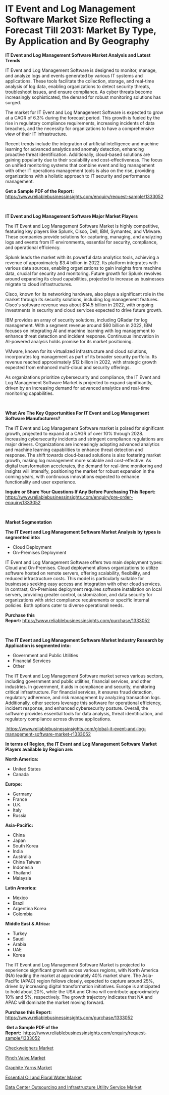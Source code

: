<p><h1>IT Event and Log Management Software Market Size Reflecting a Forecast Till 2031: Market By Type, By Application and By Geography</h1></p><p><strong>IT Event and Log Management Software Market Analysis and Latest Trends</strong></p>
<p><p>IT Event and Log Management Software is designed to monitor, manage, and analyze logs and events generated by various IT systems and applications. These tools facilitate the collection, storage, and real-time analysis of log data, enabling organizations to detect security threats, troubleshoot issues, and ensure compliance. As cyber threats become increasingly sophisticated, the demand for robust monitoring solutions has surged. </p><p>The market for IT Event and Log Management Software is expected to grow at a CAGR of 6.3% during the forecast period. This growth is fueled by the rise in regulatory compliance requirements, increasing incidents of data breaches, and the necessity for organizations to have a comprehensive view of their IT infrastructure. </p><p>Recent trends include the integration of artificial intelligence and machine learning for advanced analytics and anomaly detection, enhancing proactive threat identification. Additionally, cloud-based solutions are gaining popularity due to their scalability and cost-effectiveness. The focus on unified monitoring systems that combine event and log management with other IT operations management tools is also on the rise, providing organizations with a holistic approach to IT security and performance management.</p></p>
<p><strong>Get a Sample PDF of the Report:&nbsp;</strong> <a href="https://www.reliablebusinessinsights.com/enquiry/request-sample/1333052?utm_campaign=1135&utm_medium=2&utm_source=Github&utm_content=ia&utm_term=13102024&utm_id=it-event-and-log-management-software">https://www.reliablebusinessinsights.com/enquiry/request-sample/1333052</a></p>
<p>&nbsp;</p>
<p><strong>IT Event and Log Management Software Major Market Players</strong></p>
<p><p>The IT Event and Log Management Software Market is highly competitive, featuring key players like Splunk, Cisco, Dell, IBM, Symantec, and VMware. These companies provide solutions for capturing, managing, and analyzing logs and events from IT environments, essential for security, compliance, and operational efficiency. </p><p>Splunk leads the market with its powerful data analytics tools, achieving a revenue of approximately $3.4 billion in 2022. Its platform integrates with various data sources, enabling organizations to gain insights from machine data, crucial for security and monitoring. Future growth for Splunk revolves around expanding its cloud capabilities, projected to increase as businesses migrate to cloud infrastructures.</p><p>Cisco, known for its networking hardware, also plays a significant role in the market through its security solutions, including log management features. Cisco's software revenue was about $14.5 billion in 2022, with ongoing investments in security and cloud services expected to drive future growth.</p><p>IBM provides an array of security solutions, including QRadar for log management. With a segment revenue around $60 billion in 2022, IBM focuses on integrating AI and machine learning with log management to enhance threat detection and incident response. Continuous innovation in AI-powered analysis holds promise for its market positioning.</p><p>VMware, known for its virtualized infrastructure and cloud solutions, incorporates log management as part of its broader security portfolio. Its revenue reached approximately $12 billion in 2022, with strategic growth expected from enhanced multi-cloud and security offerings.</p><p>As organizations prioritize cybersecurity and compliance, the IT Event and Log Management Software Market is projected to expand significantly, driven by an increasing demand for advanced analytics and real-time monitoring capabilities.</p></p>
<p>&nbsp;</p>
<p><strong>What Are The Key Opportunities For IT Event and Log Management Software Manufacturers?</strong></p>
<p><p>The IT Event and Log Management Software market is poised for significant growth, projected to expand at a CAGR of over 10% through 2028. Increasing cybersecurity incidents and stringent compliance regulations are major drivers. Organizations are increasingly adopting advanced analytics and machine learning capabilities to enhance threat detection and response. The shift towards cloud-based solutions is also fostering market growth, making log management more scalable and cost-effective. As digital transformation accelerates, the demand for real-time monitoring and insights will intensify, positioning the market for robust expansion in the coming years, with continuous innovations expected to enhance functionality and user experience.</p></p>
<p><strong>Inquire or Share Your Questions If Any Before Purchasing This Report:</strong> <a href="https://www.reliablebusinessinsights.com/enquiry/pre-order-enquiry/1333052?utm_campaign=1135&utm_medium=2&utm_source=Github&utm_content=ia&utm_term=13102024&utm_id=it-event-and-log-management-software">https://www.reliablebusinessinsights.com/enquiry/pre-order-enquiry/1333052</a></p>
<p>&nbsp;</p>
<p><strong>Market Segmentation</strong></p>
<p><strong>The IT Event and Log Management Software Market Analysis by types is segmented into:</strong></p>
<p><ul><li>Cloud Deployment</li><li>On-Premises Deployment</li></ul></p>
<p><p>IT Event and Log Management Software offers two main deployment types: Cloud and On-Premises. Cloud deployment allows organizations to utilize software hosted on remote servers, offering scalability, flexibility, and reduced infrastructure costs. This model is particularly suitable for businesses seeking easy access and integration with other cloud services. In contrast, On-Premises deployment requires software installation on local servers, providing greater control, customization, and data security for organizations with strict compliance requirements or specific internal policies. Both options cater to diverse operational needs.</p></p>
<p><strong>Purchase this Report:&nbsp;</strong><a href="https://www.reliablebusinessinsights.com/purchase/1333052?utm_campaign=1135&utm_medium=2&utm_source=Github&utm_content=ia&utm_term=13102024&utm_id=it-event-and-log-management-software">https://www.reliablebusinessinsights.com/purchase/1333052</a></p>
<p>&nbsp;</p>
<p><strong>The IT Event and Log Management Software Market Industry Research by Application is segmented into:</strong></p>
<p><ul><li>Government and Public Utilities</li><li>Financial Services</li><li>Other</li></ul></p>
<p><p>The IT Event and Log Management Software market serves various sectors, including government and public utilities, financial services, and other industries. In government, it aids in compliance and security, monitoring critical infrastructure. For financial services, it ensures fraud detection, regulatory adherence, and risk management by analyzing transaction logs. Additionally, other sectors leverage this software for operational efficiency, incident response, and enhanced cybersecurity posture. Overall, the software provides essential tools for data analysis, threat identification, and regulatory compliance across diverse applications.</p></p>
<p><a href="https://www.reliablebusinessinsights.com/global-it-event-and-log-management-software-market-r1333052?utm_campaign=1135&utm_medium=2&utm_source=Github&utm_content=ia&utm_term=13102024&utm_id=it-event-and-log-management-software">&nbsp;https://www.reliablebusinessinsights.com/global-it-event-and-log-management-software-market-r1333052</a></p>
<p><strong>In terms of Region, the IT Event and Log Management Software Market Players available by Region are:</strong></p>
<p>
    <p> <strong> North America: </strong>
        <ul>
            <li>United States</li>
            <li>Canada</li>
        </ul>
        </p> 
    <p> <strong> Europe: </strong>
        <ul>
            <li>Germany</li>
            <li>France</li>
            <li>U.K.</li>
            <li>Italy</li>
            <li>Russia</li>
        </ul>
        </p> 
    <p> <strong> Asia-Pacific: </strong>
        <ul>
            <li>China</li>
            <li>Japan</li>
            <li>South Korea</li>
            <li>India</li>
            <li>Australia</li>
            <li>China Taiwan</li>
            <li>Indonesia</li>
            <li>Thailand</li>
            <li>Malaysia</li>
        </ul>
        </p> 
    <p> <strong> Latin America: </strong>
        <ul>
            <li>Mexico</li>
            <li>Brazil</li>
            <li>Argentina Korea</li>
            <li>Colombia</li>
        </ul>
        </p> 
    <p> <strong> Middle East & Africa: </strong>
        <ul>
            <li>Turkey</li>
            <li>Saudi</li>
            <li>Arabia</li>
            <li>UAE</li>
            <li>Korea</li>
        </ul>
    </p>
    </p>
<p><p>The IT Event and Log Management Software Market is projected to experience significant growth across various regions, with North America (NA) leading the market at approximately 40% market share. The Asia-Pacific (APAC) region follows closely, expected to capture around 25%, driven by increasing digital transformation initiatives. Europe is anticipated to hold about 20%, while the USA and China will contribute approximately 10% and 5%, respectively. The growth trajectory indicates that NA and APAC will dominate the market moving forward.</p></p>
<p><strong>Purchase this Report: </strong><a href="https://www.reliablebusinessinsights.com/purchase/1333052?utm_campaign=1135&utm_medium=2&utm_source=Github&utm_content=ia&utm_term=13102024&utm_id=it-event-and-log-management-software">https://www.reliablebusinessinsights.com/purchase/1333052</a></p>
<p>&nbsp;<strong>Get a Sample PDF of the Report:&nbsp;&nbsp;</strong><a href="https://www.reliablebusinessinsights.com/enquiry/request-sample/1333052?utm_campaign=1135&utm_medium=2&utm_source=Github&utm_content=ia&utm_term=13102024&utm_id=it-event-and-log-management-software">https://www.reliablebusinessinsights.com/enquiry/request-sample/1333052</a></p>
<p><strong></strong></p>
<p><p><a href="https://issuu.com/reportprime-2/docs/checkweighers-market-size-2030.pptx_0354c4434c9a9c?utm_campaign=1135&utm_medium=2&utm_source=Github&utm_content=ia&utm_term=13102024&utm_id=it-event-and-log-management-software">Checkweighers Market</a></p><p><a href="https://issuu.com/reportprime-2/docs/pinch-valve-market-size-2030.pptx_77a2417c6d3588?utm_campaign=1135&utm_medium=2&utm_source=Github&utm_content=ia&utm_term=13102024&utm_id=it-event-and-log-management-software">Pinch Valve Market</a></p><p><a href="https://github.com/ambertqocronceb/Market-Research-Report-List-1/blob/main/graphite-yarns-market.md?utm_campaign=1135&utm_medium=2&utm_source=Github&utm_content=ia&utm_term=13102024&utm_id=it-event-and-log-management-software">Graphite Yarns Market</a></p><p><a href="https://www.linkedin.com/pulse/navigating-global-essential-oil-floral-water-market-from-edqbe?utm_campaign=1135&utm_medium=2&utm_source=Github&utm_content=ia&utm_term=13102024&utm_id=it-event-and-log-management-software">Essential Oil and Floral Water Market</a></p><p><a href="https://github.com/ellinutterosx5/Market-Research-Report-List-1/blob/main/data-center-outsourcing-and-infrastructure-utility-service-market.md?utm_campaign=1135&utm_medium=2&utm_source=Github&utm_content=ia&utm_term=13102024&utm_id=it-event-and-log-management-software">Data Center Outsourcing and Infrastructure Utility Service Market</a></p></p>